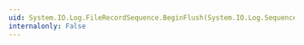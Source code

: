 ```yaml
---
uid: System.IO.Log.FileRecordSequence.BeginFlush(System.IO.Log.SequenceNumber,System.AsyncCallback,System.Object)
internalonly: False
---
```

